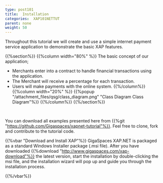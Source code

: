 ```yaml
---
type: post101
title:  Installation
categories:  XAP101NETTUT
parent: none
weight: 50
---
```


Throughout this tutorial we will create and use a simple internet payment service application to demonstrate the basic XAP features.



{{%section%}}
{{%column width="80%" %}}
The basic concept of our application;

- Merchants enter into a contract to handle financial transactions using the application.
- The Merchant will receive a percentage for each transaction.
- Users will make payments with the online system.
{{%/column%}}
{{%column width="20%" %}}
{{%popup "/attachment_files/qsg/class_diagram.png"  "Class Diagram Class Diagram"%}}
{{%/column%}}
{{%/section%}}


<br>

You can download all examples presented here from {{%git "https://github.com/Gigaspaces/xapnet-tutorial"%}}. Feel free to clone, fork and contribute to the tutorial code.


{{%vbar "Download and Install XAP"%}}
GigaSpaces XAP.NET is packaged as a standard Windows Installer package (.msi file). After you have downloaded {{%download "http://www.gigaspaces.com/xap-download"%}} the latest version, start the installation by double-clicking the msi file, and the installation wizard will pop up and guide you through the installation process.

{{%/vbar%}}
